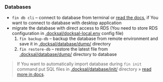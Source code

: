 ### Databases

* `fin db cli` – connect to database from terminal or [read the docs](https://docs.docksal.io/service/db/access/), if You want to connect to database with desktop application
* migrate the database with direct access to RDS (You need to store RDS configuration in [.docksal/docksal-local.env](.docksal/docksal-local.env) config file)
    1. `fin backup-db` – backup the database from remote environment and save it in [.docksal/database/dump/](.docksal/database/dump/) directory
    2. `fin restore-db` – restore the latest file from [.docksal/database/dump/](.docksal/database/dump/) directory to database 

> If You want to automatically import database during `fin init` command put SQL files in [.docksal/database/init/](.docksal/database/init/) directory » [read more in docs](https://docs.docksal.io/service/db/import/).
